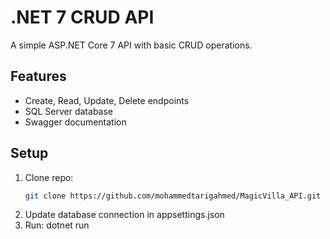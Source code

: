 # .NET 7 CRUD API

A simple ASP.NET Core 7 API with basic CRUD operations.

## Features
- Create, Read, Update, Delete endpoints
- SQL Server database
- Swagger documentation

## Setup
1. Clone repo:
   ```bash
   git clone https://github.com/mohammedtarigahmed/MagicVilla_API.git

2. Update database connection in appsettings.json
3. Run:
   dotnet run
